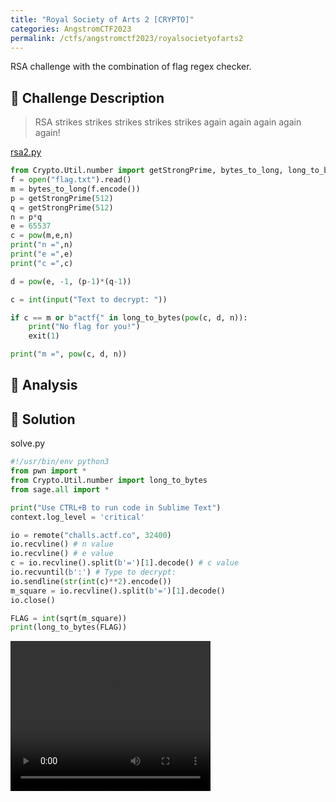 ```yaml
---
title: "Royal Society of Arts 2 [CRYPTO]"
categories: AngstromCTF2023
permalink: /ctfs/angstromctf2023/royalsocietyofarts2
---
```

RSA challenge with the combination of flag regex checker. 

## 📁 Challenge Description
>RSA strikes strikes strikes strikes strikes again again again again again!

[rsa2.py](https://files.actf.co/d7936f17479cf876d206846ac79f058b4169e0f890310dfd46465a40d3a030c5/rsa2.py)

```python
from Crypto.Util.number import getStrongPrime, bytes_to_long, long_to_bytes
f = open("flag.txt").read()
m = bytes_to_long(f.encode())
p = getStrongPrime(512)
q = getStrongPrime(512)
n = p*q
e = 65537
c = pow(m,e,n)
print("n =",n)
print("e =",e)
print("c =",c)

d = pow(e, -1, (p-1)*(q-1))

c = int(input("Text to decrypt: "))

if c == m or b"actf{" in long_to_bytes(pow(c, d, n)):
    print("No flag for you!")
    exit(1)

print("m =", pow(c, d, n))
```

## 👀 Analysis


## 🚩 Solution

solve.py
```python
#!/usr/bin/env python3
from pwn import *
from Crypto.Util.number import long_to_bytes
from sage.all import *

print("Use CTRL+B to run code in Sublime Text")
context.log_level = 'critical'

io = remote("challs.actf.co", 32400)
io.recvline() # n value
io.recvline() # e value
c = io.recvline().split(b'=')[1].decode() # c value
io.recvuntil(b':') # Type to decrypt:
io.sendline(str(int(c)**2).encode())
m_square = io.recvline().split(b'=')[1].decode()
io.close()

FLAG = int(sqrt(m_square))
print(long_to_bytes(FLAG))
```

<video width="320" height="240" controls loop>
  <source src="https://user-images.githubusercontent.com/107750005/234778322-fdb1a501-13e2-4d5e-9799-6e426832686d.mp4" type="video/mp4">
</video>
